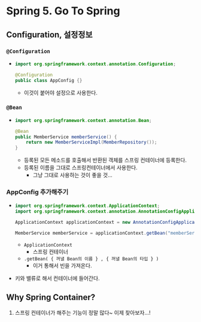 # Spring 5. Go To Spring



## Configuration, 설정정보



### `@Configuration`

- ```java
  import org.springframework.context.annotation.Configuration;
  
  @Configuration
  public class AppConfig {}
  ```

  - 이것이 붙어야 설정으로 사용한다.

### `@Bean`

- ```java
  import org.springframework.context.annotation.Bean;
  
  @Bean
  public MemberService memberService() {
      return new MemberServiceImpl(MemberRepository());
  }
  ```

  - 등록된 모든 메소드를 호출해서 반환된 객체를 스프링 컨테이너에 등록한다.
  - 등록된 이름을 그대로 스프링컨테이너에서 사용한다.
    - 그냥 그대로 사용하는 것이 좋을 것...



### AppConfig 추가해주기

- ```java
  import org.springframework.context.ApplicationContext;
  import org.springframework.context.annotation.AnnotationConfigApplicationContext;
  
  ApplicationContext applicationContext = new AnnotationConfigApplicationContext(AppConfig.class);
  
  MemberService memberService = applicationContext.getBean("memberService", MemberService.class);
  ```

  - `ApplicationContext`
    - 스프링 컨테이너
  - `.getBean( { 꺼낼 Bean의 이름 } , { 꺼낼 Bean의 타입 } )`
    - 이거 통해서 빈을 가져온다.

- 키와 밸류로 해서 컨테이너에 들어간다.



## Why Spring Container?

1. 스프링 컨테이너가 해주는 기능이 정말 많다~
   이제 찾아보자...!